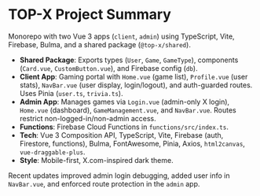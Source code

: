# TOP-X Project Summary

Monorepo with two Vue 3 apps (`client`, `admin`) using TypeScript, Vite, Firebase, Bulma, and a shared package (`@top-x/shared`).

- **Shared Package**: Exports types (`User`, `Game`, `GameType`), components (`Card.vue`, `CustomButton.vue`), and Firebase config (`db`).
- **Client App**: Gaming portal with `Home.vue` (game list), `Profile.vue` (user stats), `NavBar.vue` (user display, login/logout), and auth-guarded routes. Uses Pinia (`user.ts`, `trivia.ts`).
- **Admin App**: Manages games via `Login.vue` (admin-only X login), `Home.vue` (dashboard), `GameManagement.vue`, and `NavBar.vue`. Routes restrict non-logged-in/non-admin access.
- **Functions**: Firebase Cloud Functions in `functions/src/index.ts`.
- **Tech**: Vue 3 Composition API, TypeScript, Vite, Firebase (auth, Firestore, functions), Bulma, FontAwesome, Pinia, Axios, `html2canvas`, `vue-draggable-plus`.
- **Style**: Mobile-first, X.com-inspired dark theme.

Recent updates improved admin login debugging, added user info in `NavBar.vue`, and enforced route protection in the `admin` app.